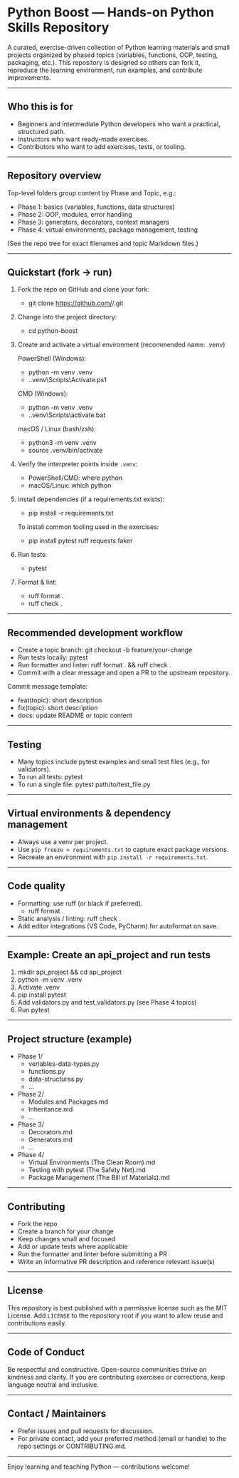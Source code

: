 # Python Boost — Hands-on Python Skills Repository

A curated, exercise-driven collection of Python learning materials and small projects organized by phased topics (variables, functions, OOP, testing, packaging, etc.). This repository is designed so others can fork it, reproduce the learning environment, run examples, and contribute improvements.

---

## Who this is for
- Beginners and intermediate Python developers who want a practical, structured path.
- Instructors who want ready-made exercises.
- Contributors who want to add exercises, tests, or tooling.

---

## Repository overview
Top-level folders group content by Phase and Topic, e.g.:

- Phase 1: basics (variables, functions, data structures)
- Phase 2: OOP, modules, error handling
- Phase 3: generators, decorators, context managers
- Phase 4: virtual environments, package management, testing

(See the repo tree for exact filenames and topic Markdown files.)

---

## Quickstart (fork -> run)
1. Fork the repo on GitHub and clone your fork:
   - git clone https://github.com/<your-username>/<repo>.git

2. Change into the project directory:
   - cd python-boost

3. Create and activate a virtual environment (recommended name: .venv)

   PowerShell (Windows):
   - python -m venv .venv
   - .\.venv\Scripts\Activate.ps1

   CMD (Windows):
   - python -m venv .venv
   - .\.venv\Scripts\activate.bat

   macOS / Linux (bash/zsh):
   - python3 -m venv .venv
   - source .venv/bin/activate

4. Verify the interpreter points inside `.venv`:
   - PowerShell/CMD: where python
   - macOS/Linux: which python

5. Install dependencies (if a requirements.txt exists):
   - pip install -r requirements.txt

   To install common tooling used in the exercises:
   - pip install pytest ruff requests faker

6. Run tests:
   - pytest

7. Format & lint:
   - ruff format .
   - ruff check .

---

## Recommended development workflow
- Create a topic branch: git checkout -b feature/your-change
- Run tests locally: pytest
- Run formatter and linter: ruff format . && ruff check .
- Commit with a clear message and open a PR to the upstream repository.

Commit message template:
- feat(topic): short description
- fix(topic): short description
- docs: update README or topic content

---

## Testing
- Many topics include pytest examples and small test files (e.g., for validators).
- To run all tests: pytest
- To run a single file: pytest path/to/test_file.py

---

## Virtual environments & dependency management
- Always use a venv per project.
- Use `pip freeze > requirements.txt` to capture exact package versions.
- Recreate an environment with `pip install -r requirements.txt`.

---

## Code quality
- Formatting: use ruff (or black if preferred).
  - ruff format .
- Static analysis / linting: ruff check .
- Add editor integrations (VS Code, PyCharm) for autoformat on save.

---

## Example: Create an api_project and run tests
1. mkdir api_project && cd api_project
2. python -m venv .venv
3. Activate .venv
4. pip install pytest
5. Add validators.py and test_validators.py (see Phase 4 topics)
6. Run pytest

---

## Project structure (example)
- Phase 1/
  - veriables-data-types.py
  - functions.py
  - data-structures.py
  - ...
- Phase 2/
  - Modules and Packages.md
  - Inheritance.md
  - ...
- Phase 3/
  - Decorators.md
  - Generators.md
  - ...
- Phase 4/
  - Virtual Environments (The Clean Room).md
  - Testing with pytest (The Safety Net).md
  - Package Management (The Bill of Materials).md

---

## Contributing
- Fork the repo
- Create a branch for your change
- Keep changes small and focused
- Add or update tests where applicable
- Run the formatter and linter before submitting a PR
- Write an informative PR description and reference relevant issue(s)

---

## License
This repository is best published with a permissive license such as the MIT License. Add `LICENSE` to the repository root if you want to allow reuse and contributions easily.

---

## Code of Conduct
Be respectful and constructive. Open-source communities thrive on kindness and clarity. If you are contributing exercises or corrections, keep language neutral and inclusive.

---

## Contact / Maintainers
- Prefer issues and pull requests for discussion.
- For private contact, add your preferred method (email or handle) to the repo settings or CONTRIBUTING.md.

---

Enjoy learning and teaching Python — contributions welcome!

